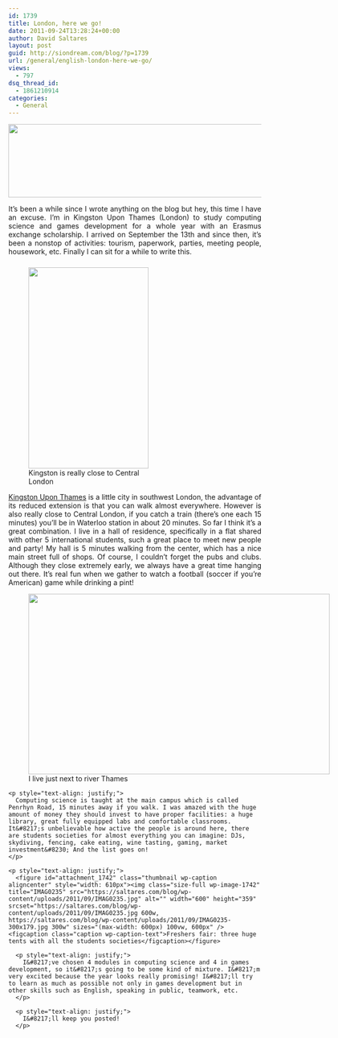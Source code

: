 ```yaml
---
id: 1739
title: London, here we go!
date: 2011-09-24T13:28:24+00:00
author: David Saltares
layout: post
guid: http://siondream.com/blog/?p=1739
url: /general/english-london-here-we-go/
views:
  - 797
dsq_thread_id:
  - 1861210914
categories:
  - General
---
```

<p style="text-align: justify;">
  <img class="aligncenter size-full wp-image-1743" title="kingstonuniversity" src="https://saltares.com/blog/wp-content/uploads/2011/09/kingstonuniversity.jpg" alt="" width="600" height="146" srcset="https://saltares.com/blog/wp-content/uploads/2011/09/kingstonuniversity.jpg 600w, https://saltares.com/blog/wp-content/uploads/2011/09/kingstonuniversity-300x73.jpg 300w" sizes="(max-width: 600px) 100vw, 600px" />
</p>

<p style="text-align: justify;">
  It&#8217;s been a while since I wrote anything on the blog but hey, this time I have an excuse. I&#8217;m in Kingston Upon Thames (London) to study computing science and games development for a whole year with an Erasmus exchange scholarship. I arrived on September the 13th and since then, it&#8217;s been a nonstop of activities: tourism, paperwork, parties, meeting people, housework, etc. Finally I can sit for a while to write this.
</p>

<h3 style="text-align: justify;">

</h3>

<p style="text-align: justify;">
  <figure id="attachment_1741" class="thumbnail wp-caption aligncenter" style="width: 249px"><img class="size-full wp-image-1741" title="IMAG0210" src="https://saltares.com/blog/wp-content/uploads/2011/09/IMAG0210.jpg" alt="" width="239" height="400" srcset="https://saltares.com/blog/wp-content/uploads/2011/09/IMAG0210.jpg 239w, https://saltares.com/blog/wp-content/uploads/2011/09/IMAG0210-179x300.jpg 179w" sizes="(max-width: 239px) 100vw, 239px" /><figcaption class="caption wp-caption-text">Kingston is really close to Central London</figcaption></figure>

  <p style="text-align: justify;">
    <a href="http://en.wikipedia.org/wiki/Kingston_upon_Thames">Kingston Upon Thames</a> is a little city in southwest London, the advantage of its reduced extension is that you can walk almost everywhere. However is also really close to Central London, if you catch a train (there&#8217;s one each 15 minutes) you&#8217;ll be in Waterloo station in about 20 minutes. So far I think it&#8217;s a great combination. I live in a hall of residence, specifically in a flat shared with other 5 international students, such a great place to meet new people and party! My hall is 5 minutes walking from the center, which has a nice main street full of shops. Of course, I couldn&#8217;t forget the pubs and clubs. Although they close extremely early, we always have a great time hanging out there. It&#8217;s real fun when we gather to watch a football (soccer if you&#8217;re American) game while drinking a pint!
  </p>

  <p style="text-align: justify;">
    <figure id="attachment_1740" class="thumbnail wp-caption aligncenter" style="width: 610px"><img class="size-full wp-image-1740" title="IMAG0183" src="https://saltares.com/blog/wp-content/uploads/2011/09/IMAG0183.jpg" alt="" width="600" height="359" srcset="https://saltares.com/blog/wp-content/uploads/2011/09/IMAG0183.jpg 600w, https://saltares.com/blog/wp-content/uploads/2011/09/IMAG0183-300x179.jpg 300w" sizes="(max-width: 600px) 100vw, 600px" /><figcaption class="caption wp-caption-text">I live just next to river Thames</figcaption></figure>

    <p style="text-align: justify;">
      Computing science is taught at the main campus which is called Penrhyn Road, 15 minutes away if you walk. I was amazed with the huge amount of money they should invest to have proper facilities: a huge library, great fully equipped labs and comfortable classrooms. It&#8217;s unbelievable how active the people is around here, there are students societies for almost everything you can imagine: DJs, skydiving, fencing, cake eating, wine tasting, gaming, market investment&#8230; And the list goes on!
    </p>

    <p style="text-align: justify;">
      <figure id="attachment_1742" class="thumbnail wp-caption aligncenter" style="width: 610px"><img class="size-full wp-image-1742" title="IMAG0235" src="https://saltares.com/blog/wp-content/uploads/2011/09/IMAG0235.jpg" alt="" width="600" height="359" srcset="https://saltares.com/blog/wp-content/uploads/2011/09/IMAG0235.jpg 600w, https://saltares.com/blog/wp-content/uploads/2011/09/IMAG0235-300x179.jpg 300w" sizes="(max-width: 600px) 100vw, 600px" /><figcaption class="caption wp-caption-text">Freshers fair: three huge tents with all the students societies</figcaption></figure>

      <p style="text-align: justify;">
        I&#8217;ve chosen 4 modules in computing science and 4 in games development, so it&#8217;s going to be some kind of mixture. I&#8217;m very excited because the year looks really promising! I&#8217;ll try to learn as much as possible not only in games development but in other skills such as English, speaking in public, teamwork, etc.
      </p>

      <p style="text-align: justify;">
        I&#8217;ll keep you posted!
      </p>
